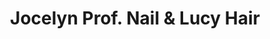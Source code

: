 ---
title: "Jocelyn Prof. Nail & Lucy Hair"
url: /san-juan/jocelyn-prof-nail-und-lucy-hair/
shop: Friseur
---